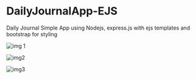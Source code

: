 # DailyJournalApp-EJS

Daily Journal Simple App using Nodejs, express.js with ejs templates and bootstrap for styling

![img 1](https://user-images.githubusercontent.com/57833129/197026724-8c9a1775-738a-488f-bdc6-a35245c7c9f7.jpg)

![img2](https://user-images.githubusercontent.com/57833129/197026772-715a87a3-9500-44ed-9f72-a379383ba025.jpg)

![img3](https://user-images.githubusercontent.com/57833129/197026781-e2f8d61f-848b-45a6-9768-ac9da8b11954.jpg)
